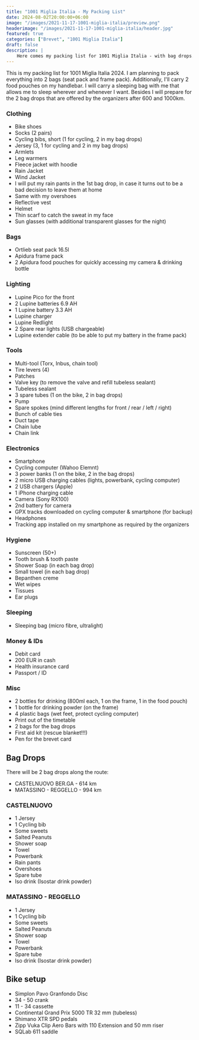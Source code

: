 ```yaml
---
title: "1001 Miglia Italia - My Packing List"
date: 2024-08-02T20:00:00+06:00
image: "/images/2021-11-17-1001-miglia-italia/preview.png"
headerimage: "/images/2021-11-17-1001-miglia-italia/header.jpg"
featured: true
categories: ["Brevet", "1001 Miglia Italia"]
draft: false
description: |
    Here comes my packing list for 1001 Miglia Italia - with bag drops...
---
```


This is my packing list for 1001 Miglia Italia 2024. I am planning to pack everything into 2 bags (seat pack and frame pack). Additionally, I'll carry 2 food pouches on my handlebar. I will carry a sleeping bag with me that allows me to sleep wherever and whenever I want. Besides I will prepare for the 2 bag drops that are offered by the organizers after 600 and 1000km.

### Clothing

* Bike shoes
* Socks (2 pairs)
* Cycling bibs, short (1 for cycling, 2 in my bag drops)
* Jersey (3, 1 for cycling and 2 in my bag drops)
* Armlets
* Leg warmers
* Fleece jacket with hoodie
* Rain Jacket
* Wind Jacket
* I will put my rain pants in the 1st bag drop, in case it turns out to be a bad decision to leave them at home
* Same with my overshoes
* Reflective vest
* Helmet
* Thin scarf to catch the sweat in my face
* Sun glasses (with additional transparent glasses for the night)

### Bags

* Ortlieb seat pack 16.5l
* Apidura frame pack
* 2 Apidura food pouches for quickly accessing my camera & drinking bottle

### Lighting

* Lupine Pico for the front
* 2 Lupine batteries 6.9 AH
* 1 Lupine battery 3.3 AH
* Lupine charger
* Lupine Redlight
* 2 Spare rear lights (USB chargeable)
* Lupine extender cable (to be able to put my battery in the frame pack)

### Tools

* Multi-tool (Torx, Inbus, chain tool)
* Tire levers (4)
* Patches
* Valve key (to remove the valve and refill tubeless sealant)
* Tubeless sealant
* 3 spare tubes (1 on the bike, 2 in bag drops)
* Pump
* Spare spokes (mind different lengths for front / rear / left / right)
* Bunch of cable ties
* Duct tape
* Chain lube
* Chain link

### Electronics

* Smartphone
* Cycling computer (Wahoo Elemnt)
* 3 power banks (1 on the bike, 2 in the bag drops)
* 2 micro USB charging cables (lights, powerbank, cycling computer)
* 2 USB chargers (Apple)
* 1 iPhone charging cable
* Camera (Sony RX100)
* 2nd battery for camera
* GPX tracks downloaded on cycling computer & smartphone (for backup)
* Headphones
* Tracking app installed on my smartphone as required by the organizers

### Hygiene

* Sunscreen (50+)
* Tooth brush & tooth paste
* Shower Soap (in each bag drop)
* Small towel (in each bag drop)
* Bepanthen creme
* Wet wipes
* Tissues
* Ear plugs

### Sleeping

* Sleeping bag (micro fibre, ultralight)

### Money & IDs

* Debit card
* 200 EUR in cash
* Health insurance card
* Passport / ID

### Misc

* 2 bottles for drinking (800ml each, 1 on the frame, 1 in the food pouch)
* 1 bottle for drinking powder (on the frame)
* 4 plastic bags (wet feet, protect cycling computer)
* Print out of the timetable
* 2 bags for the bag drops
* First aid kit (rescue blanket!!!)
* Pen for the brevet card

## Bag Drops

There will be 2 bag drops along the route:

* CASTELNUOVO BER.GA - 614 km
* MATASSINO - REGGELLO - 994 km

### CASTELNUOVO

* 1 Jersey
* 1 Cycling bib
* Some sweets
* Salted Peanuts
* Shower soap
* Towel
* Powerbank
* Rain pants
* Overshoes
* Spare tube
* Iso drink (Isostar drink powder)

### MATASSINO - REGGELLO

* 1 Jersey
* 1 Cycling bib
* Some sweets
* Salted Peanuts
* Shower soap
* Towel
* Powerbank
* Spare tube
* Iso drink (Isostar drink powder)

## Bike setup

* Simplon Pavo Granfondo Disc
* 34 - 50 crank
* 11 - 34 cassette
* Continental Grand Prix 5000 TR 32 mm (tubeless)
* Shimano XTR SPD pedals
* Zipp Vuka Clip Aero Bars with 110 Extension and 50 mm riser
* SQLab 611 saddle
